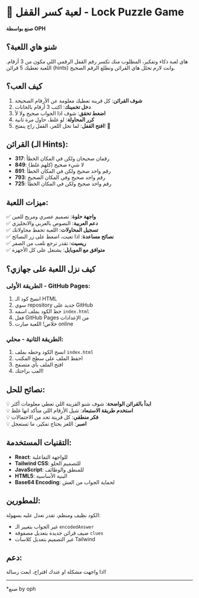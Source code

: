 # 🔐 لعبة كسر القفل - Lock Puzzle Game

**صنع بواسطة OPH**

## شنو هاي اللعبة؟

هاي لعبة ذكاء وتفكير، المطلوب منك تكسر رقم القفل الرقمي اللي مكون من 3 أرقام. اللعبة تعطيك 5 قرائن (hints) وانت لازم تحلل هاي القرائن وتطلع الرقم الصحيح.

## كيف العب؟

1. **شوف القرائن**: كل قرينة تعطيك معلومة عن الأرقام الصحيحة
2. **دخل تخمينك**: اكتب 3 أرقام بالخانات
3. **اضغط تحقق**: شوف اذا الجواب صحيح ولا لأ
4. **كرر المحاولة**: لو غلط، حاول مرة ثانية
5. **افتح القفل**: لما تحل اللغز، القفل راح ينفتح! 🎉

## القرائن (الـ Hints):

- **317**: رقمان صحيحان ولكن في المكان الخطأ
- **849**: لا شيء صحيح (كلهم غلط)
- **891**: رقم واحد صحيح ولكن في المكان الخطأ  
- **793**: رقم واحد صحيح وفي المكان الصحيح
- **725**: رقم واحد صحيح ولكن في المكان الخطأ

## ميزات اللعبة:

✅ **واجهة حلوة**: تصميم عصري ومريح للعين  
✅ **دعم العربية**: النصوص بالعربي والانجليزي  
✅ **تسجيل المحاولات**: اللعبة تحفظ محاولاتك  
✅ **نصائح مساعدة**: اذا تعبت، اضغط على زر النصائح  
✅ **ريسيت**: تقدر ترجع تلعب من الصفر  
✅ **متوافق مع الموبايل**: يشتغل على كل الأجهزة  

## كيف نزل اللعبة على جهازي؟

### الطريقة الأولى - GitHub Pages:
1. انسخ كود الـ HTML 
2. سوي repository جديد على GitHub
3. حط الكود بملف اسمه `index.html`
4. فعل GitHub Pages من الإعدادات
5. خلاص! اللعبة صارت online

### الطريقة الثانية - محلي:
1. انسخ الكود وحطه بملف `index.html`
2. احفظ الملف على سطح المكتب
3. افتح الملف بأي متصفح
4. العب براحتك!

## نصائح للحل:

💡 **ابدأ بالقرائن الواضحة**: شوف شنو القرينة اللي تعطي معلومات أكثر  
💡 **استخدم طريقة الاستبعاد**: شيل الأرقام اللي متأكد انها غلط  
💡 **فكر منطقي**: كل قرينة تحد من الاحتمالات  
💡 **اصبر**: اللغز يحتاج تفكير، ما تستعجل  

## التقنيات المستخدمة:

- **React**: للواجهة التفاعلية
- **Tailwind CSS**: للتصميم الحلو
- **JavaScript**: للمنطق والوظائف
- **HTML5**: البنية الأساسية
- **Base64 Encoding**: لحماية الجواب من الغش

## للمطورين:

الكود نظيف ومنظم، تقدر تعدل عليه بسهولة:
- غير الجواب بتغيير الـ `encodedAnswer`
- ضيف قرائن جديدة بتعديل مصفوفة `clues`
- غير التصميم بتعديل كلاسات Tailwind

## دعم:

اذا واجهت مشكلة او عندك اقتراح، ابعث رسالة!

---

*صنع by oph
